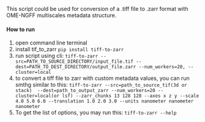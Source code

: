 This script could be used for conversion of a .tiff file to .zarr format with OME-NGFF multiscales metadata structure.
#### How to run
1. open command line terminal
2. install tif_to_zarr
    ``pip install tiff-to-zarr``
5. run script using cli:
    ``tiff-to-zarr --src=PATH_TO_SOURCE_DIRECTORY/input_file.tif --dest=PATH_TO_DEST_DIRECTORY/output_file.zarr --num_workers=20, --cluster=local``
6. to convert a tiff file to zarr with custom metadata values, you can run smthg similar to this:
``tiff-to-zarr --src=path_to_source_tif(3d or stack)  --dest=path_to_output_zarr --num_workers=20 --cluster=local(or lsf) --zarr_chunks 13 128 128 --axes x z y --scale 4.0 5.0 6.0 --translation 1.0 2.0 3.0 --units nanometer nanometer nanometer``
7. To get the list of options, you may run this:
``tiff-to-zarr --help``
